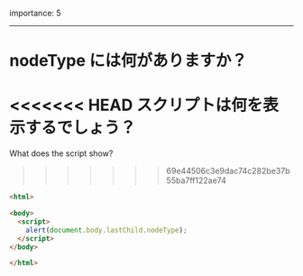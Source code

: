 importance: 5

---

# nodeType には何がありますか？

<<<<<<< HEAD
スクリプトは何を表示するでしょう？
=======
What does the script show?
>>>>>>> 69e44506c3e9dac74c282be37b55ba7ff122ae74

```html
<html>

<body>
  <script>
    alert(document.body.lastChild.nodeType);
  </script>
</body>

</html>
```

